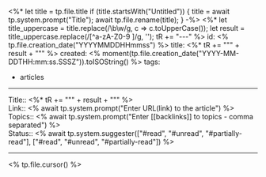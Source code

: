 
<%* let title = tp.file.title
  if (title.startsWith("Untitled")) {
    title = await tp.system.prompt("Title");
    await tp.file.rename(title);
  } 
-%>
<%*
  let title_uppercase = title.replace(/\b\w/g, c => c.toUpperCase());
  let result = title_uppercase.replace(/[^a-zA-Z0-9 ]/g, '');
  tR += "---"
%>
id: <% tp.file.creation_date("YYYYMMDDHHmmss") %>
title:  <%* tR += "\"" + result + "\"" %>
created: <% moment(tp.file.creation_date("YYYY-MM-DDTHH:mm:ss.SSSZ")).toISOString() %>
tags:
  - articles
---

Title:: <%* tR += "\"" + result + "\"" %>  
Link:: <% await tp.system.prompt("Enter URL(link) to the article") %>  
Topics:: <% await tp.system.prompt("Enter [[backlinks]] to topics - comma separated") %>  
Status:: <% await tp.system.suggester(["#read", "#unread", "#partially-read"], ["#read", "#unread", "#partially-read"]) %>  

---

<% tp.file.cursor() %>